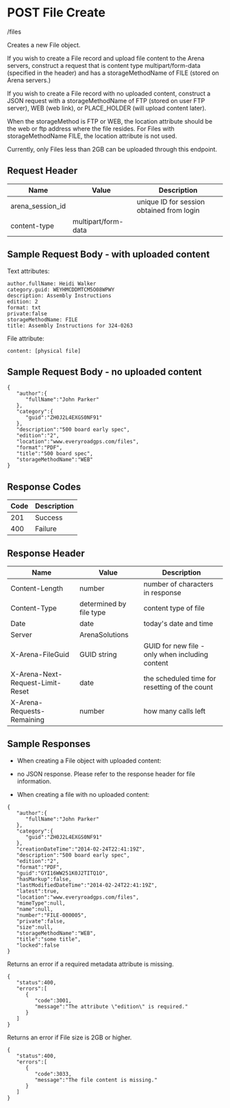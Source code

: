 # POST File Create
/files

Creates a new File object.

If you wish to create a File record and upload file content to the Arena servers, construct a request that is content type multipart/form-data \(specified in the header\) and has a storageMethodName of FILE \(stored on Arena servers.\)

If you wish to create a File record with no uploaded content, construct a JSON request with a storageMethodName of FTP \(stored on user FTP server\), WEB \(web link\), or PLACE_HOLDER \(will upload content later\). 

When the storageMethod is FTP or WEB, the location attribute should be the web or ftp address where the file resides.
For Files with storageMethodName FILE, the location attribute is not used.

Currently, only Files less than 2GB can be uploaded through this endpoint.

## Request Header

| Name<br> | Value<br> | Description<br> |
|  --- |  --- |  --- | 
| arena_session_id<br> |   | unique ID for session obtained from login<br> |
| content-type<br> | multipart/form-data<br> |   |

## Sample Request Body - with uploaded content
Text attributes:

```
author.fullName: Heidi Walker
category.guid: WEYHMCDDMTCM5O08WPWY
description: Assembly Instructions
edition: 2
format: txt
private:false
storageMethodName: FILE
title: Assembly Instructions for 324-0263
```
File attribute:

```
content: [physical file]
```
## Sample Request Body - no uploaded content


```
{  
   "author":{  
      "fullName":"John Parker"
   },
   "category":{  
      "guid":"ZH0J2L4EXGS0NF91"
   },
   "description":"500 board early spec",
   "edition":"2",
   "location":"www.everyroadgps.com/files",
   "format":"PDF",
   "title":"500 board spec",
   "storageMethodName":"WEB"
}
```
## Response Codes

| Code<br> | Description<br> |
|  --- |  --- | 
| 201<br> | Success<br> |
| 400<br> | Failure<br> |

## Response Header

| Name<br> | Value<br> | Description<br> |
|  --- |  --- |  --- | 
| Content-Length<br> | number<br> | number of characters in response<br> |
| Content-Type<br> | determined by file type<br> | content type of file<br> |
| Date<br> | date<br> | today's date and time<br> |
| Server<br> | ArenaSolutions<br> |   |
| X-Arena-FileGuid<br> | GUID string<br> | GUID for new file - only when including content<br> |
| X-Arena-Next-Request-Limit-Reset<br> | date<br> | the scheduled time for resetting of the count<br> |
| X-Arena-Requests-Remaining<br> | number<br> | how many calls left<br> |

## Sample Responses
* When creating a File object with uploaded content:

* no JSON response. Please refer to the response header for file information.

* When creating a file with no uploaded content:

```
{  
   "author":{  
      "fullName":"John Parker"
   },
   "category":{  
      "guid":"ZH0J2L4EXGS0NF91"
   },
   "creationDateTime":"2014-02-24T22:41:19Z",
   "description":"500 board early spec",
   "edition":"2",
   "format":"PDF",
   "guid":"GYI16WW251K0J2TITQ1O",
   "hasMarkup":false,
   "lastModifiedDateTime":"2014-02-24T22:41:19Z",
   "latest":true,
   "location":"www.everyroadgps.com/files",
   "mimeType":null,
   "name":null,
   "number":"FILE-000005",
   "private":false,
   "size":null,
   "storageMethodName":"WEB",
   "title":"some title",
   "locked":false
}

```
Returns an error  if a required metadata attribute is missing.

```
{  
   "status":400,
   "errors":[  
      {  
         "code":3001,
         "message":"The attribute \"edition\" is required."
      }
   ]
}
```
Returns an error if File size is 2GB or higher.

```
{  
   "status":400,
   "errors":[  
      {  
         "code":3033,
         "message":"The file content is missing."
      }
   ]
}
```
